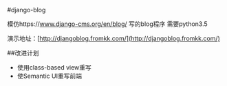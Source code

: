 #django-blog


模仿https://www.django-cms.org/en/blog/ 写的blog程序 需要python3.5


演示地址：[http://djangoblog.fromkk.com/](http://djangoblog.fromkk.com/)

##改进计划

- 使用class-based view重写
- 使Semantic UI重写前端

